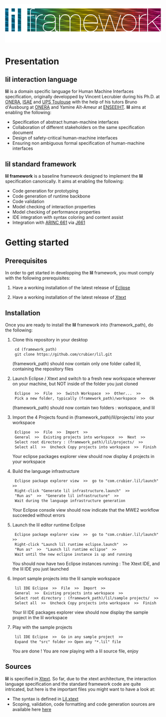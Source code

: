<p align="center">
  <img src="docs/images/lilframework.png"/>
</p>

# Presentation

## lil interaction language

**lil** is a domain specific language for Human Machine Interfaces specification, originally developped by Vincent Lecrubier during his Ph.D. at [ONERA](http://www.onera.fr), [ISAE](http://www.isae.fr) and [UPS Toulouse](http://www.univ-tlse3.fr) with the help of his tutors Bruno d'Ausbourg at [ONERA](http://www.onera.fr) and Yamine Aït-Ameur at [ENSEEIHT](http://www.enseeiht.fr). **lil** aims at enabling the following:

- Specification of abstract human-machine interfaces
- Collaboration of different stakeholders on the same specification document
- Design of safety-critical human-machine interfaces
- Ensuring non ambiguous formal specification of human-machine interfaces

## lil standard framework

**lil framework** is a baseline framework designed to implement the **lil** specification canonically. It aims at enabling the following:

- Code generation for prototyping 
- Code generation of runtime backbone
- Code validation
- Model checking of interaction properties
- Model checking of performance properties
- IDE integration with syntax coloring and content assist
- Integration with [ARINC 661](http://en.wikipedia.org/wiki/ARINC_661) via [J661](http://j661.sourceforge.net)

# Getting started

## Prerequisites

In order to get started in developping the **lil** framework, you must comply with the following prerequisites:

1. Have a working installation of the latest release of [Eclipse](http://www.eclipse.org/)

2. Have a working installation of the latest release of [Xtext](http://www.eclipse.org/Xtext/) 


## Installation

Once you are ready to install the **lil** framework into (framework_path), do the following:

1. Clone this repository in your desktop

		cd (framework_path) 
		git clone https://github.com/crubier/lil.git
	
	(framework_path) should now contain only one folder called lil, containing the repository files
	
2. Launch Eclipse / Xtext and switch to a fresh new workspace wherever on your machine, but NOT inside of the folder you just cloned

		Eclipse  >>  File  >>  Switch Workspace  >>  Other...  >>
		Pick a new folder, typically (framework_path)/workspace  >>  Ok
	
	(framework_path) should now contain two folders : workspace, and lil
	
3. Import the 4 Projects found in (framework_path)/lil/projects/ into your workspace

		Eclipse  >>  File  >>  Import  >> 
		General  >>  Existing projects into workspace  >>  Next  >>
		Select root directory : (framework_path)/lil/projects/  >> 
		Select all  >>  Uncheck Copy projects into workspace  >>  Finish
	
	Your eclipse packages explorer view should now display 4 projects in your workspace
	
4. Build the language infrastructure

		Eclipse package explorer view  >>  go to "com.crubier.lil/launch"  >>
		Right-click "Generate lil infrastructure.launch"  >> 
		"Run as"  >>  "Generate lil infrastructure"  >>
		Wait during the language infrastructure generation
	
	Your Eclipse console view should now indicate that the MWE2 workflow succeeded without errors
	
5. Launch the lil editor runtime Eclipse

		Eclipse package explorer view  >>  go to "com.crubier.lil/launch"  >>
		Right-click "Launch lil runtime eclipse.launch"  >>
		"Run as"  >>  "Launch lil runtime eclipse"  >>
		Wait until the new eclipse instance is up and running
	
	You should now have two Eclipse instances running : The Xtext IDE, and the lil IDE you just launched
	
6. Import sample projects into the lil sample workspace

		lil IDE Eclipse  >>  File  >>  Import  >>
		General  >>  Existing projects into workspace  >> 
		Select root directory : (framework_path)/lil/sample projects/  >> 
		Select all  >>  Uncheck Copy projects into workspace  >>  Finish
	
	Your lil IDE packages explorer view should now display the sample project in the lil workspace
	
7. Play with the sample projects

		lil IDE Eclipse  >>  Go in any sample project  >>
		Expand the "src" folder >> Open any "*.lil" file
	
	You are done ! You are now playing with a lil source file, enjoy 

## Sources

**lil** is specified in [Xtext](http://www.eclipse.org/Xtext/). So far, due to the xtext architecture, the interaction language specification and the standard framework code are quite intricated, but here is the important files you might want to have a look at:

- The syntax is defined in [Lil.xtext](com.crubier.lil/src/com/crubier/lil/Lil.xtext)
- Scoping, validation, code formatting and code generation sources are available here [here](com.crubier.lil/src/com/crubier/lil/)


